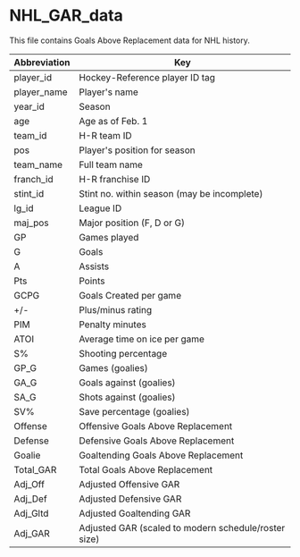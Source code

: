 # NHL_GAR_data
This file contains Goals Above Replacement data for NHL history.


| Abbreviation |                         Key                          |
|--------------|------------------------------------------------------|
| player_id    | Hockey-Reference player ID tag                       |
| player_name  | Player's name                                        |
| year_id      | Season                                               |
| age          | Age as of Feb. 1                                     |
| team_id      | H-R team ID                                          |
| pos          | Player's position for season                         |
| team_name    | Full team name                                       |
| franch_id    | H-R franchise ID                                     |
| stint_id     | Stint no. within season (may be incomplete)          |
| lg_id        | League ID                                            |
| maj_pos      | Major position (F, D or G)                           |
| GP           | Games played                                         |
| G            | Goals                                                |
| A            | Assists                                              |
| Pts          | Points                                               |
| GCPG         | Goals Created per game                               |
| +/-          | Plus/minus rating                                    |
| PIM          | Penalty minutes                                      |
| ATOI         | Average time on ice per game                         |
| S%           | Shooting percentage                                  |
| GP_G         | Games (goalies)                                      |
| GA_G         | Goals against (goalies)                              |
| SA_G         | Shots against (goalies)                              |
| SV%          | Save percentage (goalies)                            |
| Offense      | Offensive Goals Above Replacement                    |
| Defense      | Defensive Goals Above Replacement                    |
| Goalie       | Goaltending Goals Above Replacement                  |
| Total_GAR    | Total Goals Above Replacement                        |
| Adj_Off      | Adjusted Offensive GAR                               |
| Adj_Def      | Adjusted Defensive GAR                               |
| Adj_Gltd     | Adjusted Goaltending GAR                             |
| Adj_GAR      | Adjusted GAR (scaled to modern schedule/roster size) |

